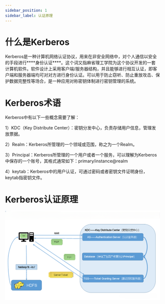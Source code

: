 ```yaml
---
sidebar_position: 1
sidebar_label: 认证原理
---
```


# 什么是Kerberos

​	Kerberos是一种计算机网络认证协议，用来在非安全网络中，对个人通信以安全的手段进行***\*身份认证\****。这个词又指麻省理工学院为这个协议开发的一套计算机软件。软件设计上采用客户端/服务器结构，并且能够进行相互认证，即客户端和服务器端均可对对方进行身份认证。可以用于防止窃听、防止重放攻击、保护数据完整性等场合，是一种应用对称密钥体制进行密钥管理的系统。

# Kerberos术语

Kerberos中有以下一些概念需要了解：

1）KDC（Key Distribute Center）：密钥分发中心，负责存储用户信息，管理发放票据。

2）Realm：Kerberos所管理的一个领域或范围，称之为一个Realm。

3）Principal：Kerberos所管理的一个用户或者一个服务，可以理解为Kerberos中保存的一个账号，其格式通常如下：primary/instance@realm

4）keytab：Kerberos中的用户认证，可通过密码或者密钥文件证明身份，keytab指密钥文件。

# Kerberos认证原理

![kerberos](../img/kerberos.png)
